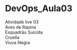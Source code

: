 # DevOps_Aula03
Atividade live 03<br>
Aves de Rapina<br>
Esquadrão Suicida <br>
Cruella<br>
Viuva Negra<br>
